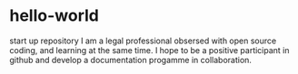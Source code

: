 # hello-world
start up repository
I am a legal professional obsersed with open source coding, and learning at the same time.  I hope to be a positive participant in github and develop a documentation progamme in collaboration.
